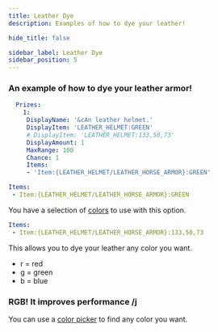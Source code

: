 ```yaml
---
title: Leather Dye
description: Examples of how to dye your leather!

hide_title: false

sidebar_label: Leather Dye
sidebar_position: 5
---
```

### An example of how to dye your leather armor!
```yml
  Prizes:
    1:
     DisplayName: '&cAn leather helmet.'
     DisplayItem: 'LEATHER_HELMET:GREEN'
     # DisplayItem: 'LEATHER_HELMET:133,50,73'
     DisplayAmount: 1
     MaxRange: 100
     Chance: 1
     Items:
     - 'Item:{LEATHER_HELMET/LEATHER_HORSE_ARMOR}:GREEN'
```

```yml
Items:
 - Item:{LEATHER_HELMET/LEATHER_HORSE_ARMOR}:GREEN
```
You have a selection of [colors](https://jd.papermc.io/paper/1.21/org/bukkit/Color.html) to use with this option.

```yml
Items:
 - Item:{LEATHER_HELMET/LEATHER_HORSE_ARMOR}:133,50,73
```
This allows you to dye your leather any color you want.

* r = red
* g = green
* b = blue

### RGB! It improves performance /j
You can use a [color picker](https://htmlcolorcodes.com/color-picker/) to find any color you want.
